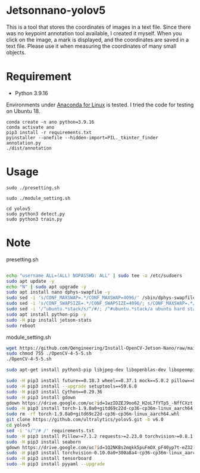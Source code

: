 # Jetsonnano-yolov5
This is a tool that stores the coordinates of images in a text file. Since there was no keypoint annotation tool available, I created it myself. When you click on the image, a mark is displayed, and the coordinates are saved in a text file. Please use it when measuring the coordinates of many small objects.



# Requirement

* Python 3.9.16


Environments under [Anaconda for Linux](https://www.anaconda.com/distribution/) is tested.
I tried the code for testing on Ubuntu 18. 

```
conda create -n ano python=3.9.16
conda activate ano
pip3 install -r requirements.txt
pyinstaller --onefile --hidden-import=PIL._tkinter_finder annotation.py
./dist/annotation
```
 
# Usage

```
sudo ./presetting.sh
```

```
sudo ./module_setting.sh
```

```
cd yolov5
sudo python3 detect.py
sudo python3 train.py
```

# Note
presetting.sh

```presetting.sh

echo "username ALL=(ALL) NOPASSWD: ALL" | sudo tee -a /etc/sudoers
sudo apt update -y
echo "N" | sudo apt upgrade -y
sudo apt install nano dphys-swapfile -y
sudo sed -i 's/CONF_MAXSWAP=.*/CONF_MAXSWAP=4096/' /sbin/dphys-swapfile
sudo sed -i 's/CONF_SWAPSIZE=.*/CONF_SWAPSIZE=4096/; s/CONF_MAXSWAP=.*/CONF_MAXSWAP=4096/' /etc/dphys-swapfile
sudo sed -i '/^ubuntu.*stack/s/^/#/; /^#ubuntu.*stack/a ubuntu hard stack unlimited\nubuntu soft stack unlimited' /etc/security/limits.conf
sudo apt install python-pip -y
sudo -H pip install jetson-stats
sudo reboot
```

module_setting.sh
 
```module_setting.sh
wget https://github.com/Qengineering/Install-OpenCV-Jetson-Nano/raw/main/OpenCV-4-5-5.sh
sudo chmod 755 ./OpenCV-4-5-5.sh
./OpenCV-4-5-5.sh

sudo apt-get install python3-pip libjpeg-dev libopenblas-dev libopenmpi-dev libomp-dev -y

sudo -H pip3 install future==0.18.3 wheel==0.37.1 mock==5.0.2 pillow==8.4.0 testresources==2.0.1 
sudo -H pip3 install --upgrade setuptools==59.6.0
sudo -H pip3 install Cython==0.29.36
sudo -H pip3 install gdown
gdown https://drive.google.com/uc?id=1wzIDZEJ9oo62_H2oL7fYTp5_-NffCXzt
sudo -H pip3 install torch-1.9.0a0+gitd69c22d-cp36-cp36m-linux_aarch64.whl
sudo rm -rf torch-1.9.0a0+gitd69c22d-cp36-cp36m-linux_aarch64.whl
git clone https://github.com/ultralytics/yolov5.git -b v6.0
cd yolov5
sed -i 's/^/# /' requirements.txt
sudo -H pip3 install Pillow>=7.1.2 requests>=2.23.0 torchvision>=0.8.1
sudo -H pip3 install seaborn
gdown https://drive.google.com/uc?id=1Q2NKBs2mqkk5puFmOX_pF40yp7t-eZ32
sudo -H pip3 install torchvision-0.10.0a0+300a8a4-cp36-cp36m-linux_aarch64.whl
sudo -H pip3 install tensorboard
sudo -H pip3 install pyyaml --upgrade
```
